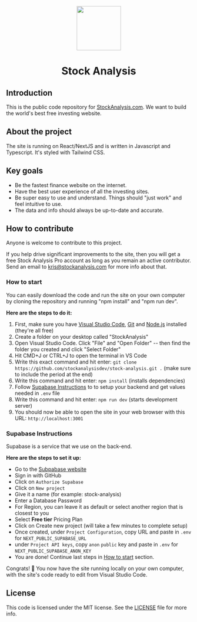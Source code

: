 <div align="center">
		<a href="https://stockanalysis.com/" target="_blank"><img src="https://stockanalysis.com/logo.png" width="120" height="120" /></a>
		<h1 align="center">Stock Analysis</h1>
</div>

## Introduction

This is the public code repository for [StockAnalysis.com](https://stockanalysis.com/). We want to build the world's best free investing website.

## About the project

The site is running on React/NextJS and is written in Javascript and Typescript. It's styled with Tailwind CSS.

## Key goals

-  Be the fastest finance website on the internet.
-  Have the best user experience of all the investing sites.
-  Be super easy to use and understand. Things should "just work" and feel intuitive to use.
-  The data and info should always be up-to-date and accurate.

## How to contribute

Anyone is welcome to contribute to this project.

If you help drive significant improvements to the site, then you will get a free Stock Analysis Pro account as long as you remain an active contributor. Send an email to kris@stockanalysis.com for more info about that.

### How to start

You can easily download the code and run the site on your own computer by cloning the repository and running "npm install" and "npm run dev".

**Here are the steps to do it:**

1. First, make sure you have [Visual Studio Code](https://code.visualstudio.com/), [Git](https://git-scm.com/) and [Node.js](https://nodejs.org/en/) installed (they're all free)
2. Create a folder on your desktop called "StockAnalysis"
3. Open Visual Studio Code. Click "File" and "Open Folder" -- then find the folder you created and click "Select Folder"
4. Hit CMD+J or CTRL+J to open the terminal in VS Code
5. Write this exact command and hit enter: `git clone https://github.com/stockanalysisdev/stock-analysis.git .` (make sure to include the period at the end)
6. Write this command and hit enter: `npm install` (installs dependencies)
7. Follow [Supabase Instructions](https://github.com/stockanalysisdev/stock-analysis#supabase-instructions) to to setup your backend and get values needed in `.env` file
8. Write this command and hit enter: `npm run dev` (starts development server)
9. You should now be able to open the site in your web browser with this URL: `http://localhost:3001`

### Supabase Instructions

Supabase is a service that we use on the back-end.

**Here are the steps to set it up:**
- Go to the [Subpabase website](https://app.supabase.io/)
- Sign in with GitHub
- Click on `Authorize Supabase`
- Click on `New project`
- Give it a name (for example: stock-analysis)
- Enter a Database Password
- For Region, you can leave it as default or select another region that is closest to you
- Select **Free tier** Pricing Plan
- Click on Create new project (will take a few minutes to complete setup)
- Once created, under `Project Configuration`, copy URL and paste in `.env` for `NEXT_PUBLIC_SUPABASE_URL`
- under `Project API keys`, copy `anon` `public` key and paste in `.env` for `NEXT_PUBLIC_SUPABASE_ANON_KEY`
- You are done! Continue last steps in [How to start](https://github.com/stockanalysisdev/stock-analysis#how-to-start) section.

Congrats! 🎉 You now have the site running locally on your own computer, with the site's code ready to edit from Visual Studio Code.

## License

This code is licensed under the MIT license. See the [LICENSE](/LICENSE) file for more info.
